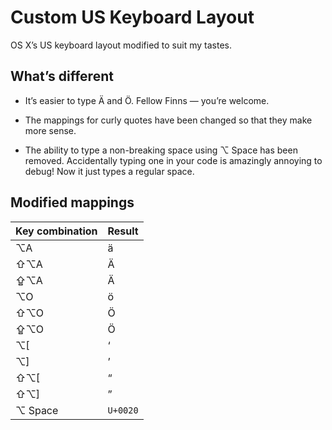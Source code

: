Custom US Keyboard Layout
=========================

OS X’s US keyboard layout modified to suit my tastes.

What’s different
----------------

- It’s easier to type Ä and Ö. Fellow Finns — you’re welcome.

- The mappings for curly quotes have been changed so that they make more
  sense.

- The ability to type a non-breaking space using ⌥ Space has been removed.
  Accidentally typing one in your code is amazingly annoying to debug! Now it
  just types a regular space.

Modified mappings
-----------------

Key combination | Result
--------------- | ------
⌥A              | ä
⇧⌥A             | Ä
⇪⌥A             | Ä
⌥O              | ö
⇧⌥O             | Ö
⇪⌥O             | Ö
⌥[              | ‘
⌥]              | ’
⇧⌥[             | “
⇧⌥]             | ”
⌥ Space         | `U+0020`
